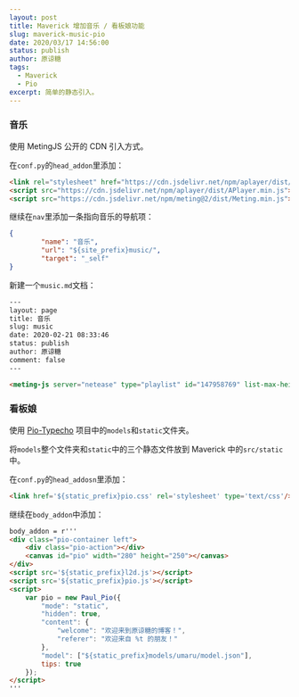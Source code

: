 ```yaml
---
layout: post
title: Maverick 增加音乐 / 看板娘功能
slug: maverick-music-pio
date: 2020/03/17 14:56:00
status: publish
author: 原谅糖
tags: 
  - Maverick
  - Pio
excerpt: 简单的静态引入。
---
```


### 音乐

使用 MetingJS 公开的 CDN 引入方式。

在`conf.py`的`head_addon`里添加：

```html
<link rel="stylesheet" href="https://cdn.jsdelivr.net/npm/aplayer/dist/APlayer.min.css">
<script src="https://cdn.jsdelivr.net/npm/aplayer/dist/APlayer.min.js"></script>
<script src="https://cdn.jsdelivr.net/npm/meting@2/dist/Meting.min.js"></script>
```

继续在`nav`里添加一条指向音乐的导航项：

```json
{
        "name": "音乐",
        "url": "${site_prefix}music/",
        "target": "_self"
}
```

新建一个`music.md`文档：

```html
---
layout: page
title: 音乐
slug: music
date: 2020-02-21 08:33:46
status: publish
author: 原谅糖
comment: false
---

<meting-js server="netease" type="playlist" id="147958769" list-max-height="329px">
```

### 看板娘

使用 [Pio-Typecho](https://github.com/Dreamer-Paul/Pio) 项目中的`models`和`static`文件夹。

将`models`整个文件夹和`static`中的三个静态文件放到 Maverick 中的`src/static`中。

在`conf.py`的`head_addosn`里添加：

```html
<link href='${static_prefix}pio.css' rel='stylesheet' type='text/css'/>
```

继续在`body_addon`中添加：

```html
body_addon = r'''
<div class="pio-container left">
	<div class="pio-action"></div>
	<canvas id="pio" width="280" height="250"></canvas>
</div>
<script src='${static_prefix}l2d.js'></script>
<script src='${static_prefix}pio.js'></script>
<script>
	var pio = new Paul_Pio({
		"mode": "static",
		"hidden": true,
		"content": {
			"welcome": "欢迎来到原谅糖的博客！",
			"referer": "欢迎来自 %t 的朋友！"
		},
		"model": ["${static_prefix}models/umaru/model.json"],
		tips: true
	});
</script>
'''
```
